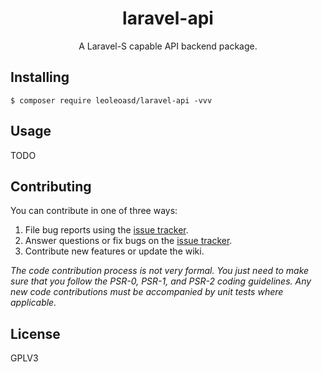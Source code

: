 <h1 align="center"> laravel-api </h1>

<p align="center"> A Laravel-S capable API backend package.</p>


## Installing

```shell
$ composer require leoleoasd/laravel-api -vvv
```

## Usage

TODO

## Contributing

You can contribute in one of three ways:

1. File bug reports using the [issue tracker](https://github.com/leoleoasd/laravel-api/issues).
2. Answer questions or fix bugs on the [issue tracker](https://github.com/leoleoasd/laravel-api/issues).
3. Contribute new features or update the wiki.

_The code contribution process is not very formal. You just need to make sure that you follow the PSR-0, PSR-1, and PSR-2 coding guidelines. Any new code contributions must be accompanied by unit tests where applicable._

## License

GPLV3